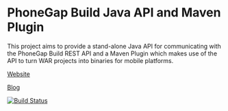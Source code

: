 # PhoneGap Build Java API and Maven Plugin

This project aims to provide a stand-alone Java API for communicating with the PhoneGap Build REST API and a Maven Plugin which makes use of the API to turn WAR projects into binaries for mobile platforms.

[Website](http://chrisprice.github.com/phonegap-build/)

[Blog](http://www.scottlogic.co.uk/2012/06/using-phonegap-build-with-maven/)

[![Build Status](https://buildhive.cloudbees.com/job/chrisprice/job/phonegap-build/badge/icon)](https://buildhive.cloudbees.com/job/chrisprice/job/phonegap-build/)
